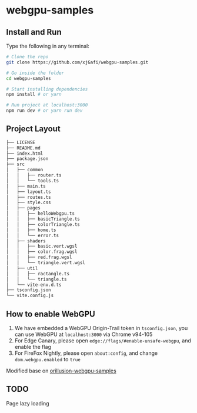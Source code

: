# webgpu-samples

## Install and Run

Type the following in any terminal:

```bash
# Clone the repo
git clone https://github.com/xjGafi/webgpu-samples.git

# Go inside the folder
cd webgpu-samples

# Start installing dependencies
npm install # or yarn

# Run project at localhost:3000
npm run dev # or yarn run dev
```

## Project Layout

```bash
├── LICENSE
├── README.md
├── index.html
├── package.json
├── src
│   ├── common
│   │   ├── router.ts
│   │   └── tools.ts
│   ├── main.ts
│   ├── layout.ts
│   ├── routes.ts
│   ├── style.css
│   ├── pages
│   │   ├── helloWebgpu.ts
│   │   ├── basicTriangle.ts
│   │   ├── colorTriangle.ts
│   │   ├── home.ts
│   │   └── error.ts
│   ├── shaders
│   │   ├── basic.vert.wgsl
│   │   ├── color.frag.wgsl
│   │   ├── red.frag.wgsl
│   │   └── triangle.vert.wgsl
│   ├── util
│   │   ├── ractangle.ts
│   │   └── triangle.ts
│   └── vite-env.d.ts
├── tsconfig.json
└── vite.config.js
```

## How to enable WebGPU

1. We have embedded a WebGPU Origin-Trail token in `tsconfig.json`, you can use WebGPU at `localhost:3000` via Chrome v94-105
2. For Edge Canary, please open `edge://flags/#enable-unsafe-webgpu`, and enable the flag
3. For FireFox Nightly, please open `about:config`, and change `dom.webgpu.enabled` to `true`

Modified base on [orillusion-webgpu-samples](https://github.com/Orillusion/orillusion-webgpu-samples)

## TODO

Page lazy loading
